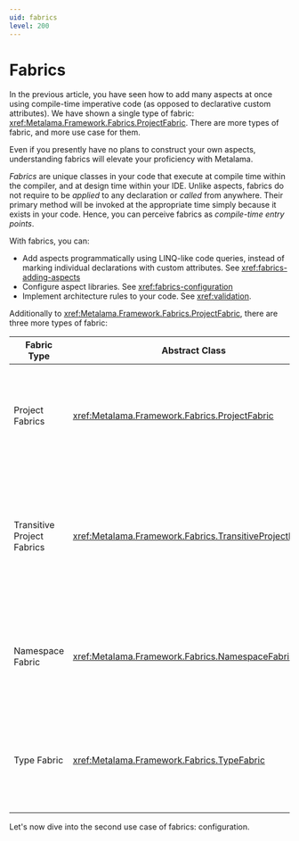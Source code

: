 ```yaml
---
uid: fabrics
level: 200
---
```


# Fabrics

In the previous article, you have seen how to add many aspects at once using compile-time imperative code (as opposed to declarative custom attributes). We have shown a single type of fabric: <xref:Metalama.Framework.Fabrics.ProjectFabric>. There are more types of fabric, and more use case for them.

Even if you presently have no plans to construct your own aspects, understanding fabrics will elevate your proficiency with Metalama.

_Fabrics_ are unique classes in your code that execute at compile time within the compiler, and at design time within your IDE. Unlike aspects, fabrics do not require to be _applied_ to any declaration or _called_ from anywhere. Their primary method will be invoked at the appropriate time simply because it exists in your code. Hence, you can perceive fabrics as _compile-time entry points_.

With fabrics, you can:

* Add aspects programmatically using LINQ-like code queries, instead of marking individual declarations with custom attributes. See <xref:fabrics-adding-aspects>
* Configure aspect libraries. See <xref:fabrics-configuration>
* Implement architecture rules to your code. See <xref:validation>.


Additionally to <xref:Metalama.Framework.Fabrics.ProjectFabric>, there are three more types of fabric:


| Fabric Type | Abstract Class | Purpose |
|-------------|----------------|---------|
| Project Fabrics | <xref:Metalama.Framework.Fabrics.ProjectFabric> | Add aspects, architecture rules, or configure aspect libraries in the _current_ project. |
| Transitive Project Fabrics | <xref:Metalama.Framework.Fabrics.TransitiveProjectFabric> | Add aspects, architecture rules, or configure aspect libraries in projects that _reference_ the current project. |
| Namespace Fabric | <xref:Metalama.Framework.Fabrics.NamespaceFabric> | Add aspects or architecture rules to the namespace that contains the fabric type. |
| Type Fabric | <xref:Metalama.Framework.Fabrics.TypeFabric> | Add aspects to different members of the type that contains the nested fabric type. |


Let's now dive into the second use case of fabrics: configuration.
